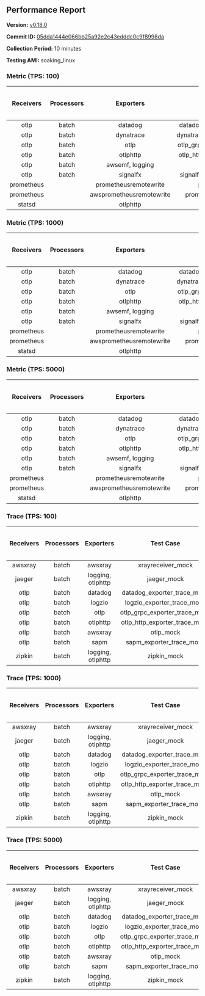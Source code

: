 ## Performance Report

**Version:** [v0.18.0](https://github.com/aws-observability/aws-otel-collector/releases/tag/v0.18.0)

**Commit ID:** [05dda1444e066bb25a92e2c43edddc0c9f8998da](https://github.com/aws-observability/aws-otel-collector/commit/05dda1444e066bb25a92e2c43edddc0c9f8998da)

**Collection Period:** 10 minutes

**Testing AMI:** soaking_linux


### Metric (TPS: 100)
| Receivers | Processors | Exporters | Test Case | Data Type | Instance Type | Avg CPU Usage (Percent) | Avg Memory Usage (Megabytes) | Max CPU Usage (Percent) | Max Memory Usage (Megabytes) |
|:---------:|:----------:|:---------:|:---------:|:---------:|:-------------:|:-----------------------:|:----------------------------:|:-----------------------:|:----------------------------:|
| otlp | batch | datadog | datadog_exporter_metric_mock | otlp | m5.2xlarge | 0.04 | 66.67 | 0.20 | 67.92 |
| otlp | batch | dynatrace | dynatrace_exporter_metric_mock | otlp | m5.2xlarge | 0.04 | 62.93 | 0.20 | 63.25 |
| otlp | batch | otlp | otlp_grpc_exporter_metric_mock | otlp | m5.2xlarge | 0.04 | 63.71 | 0.20 | 63.98 |
| otlp | batch | otlphttp | otlp_http_exporter_metric_mock | otlp | m5.2xlarge | 0.03 | 62.83 | 0.20 | 62.86 |
| otlp | batch | awsemf, logging | otlp_metric_mock | otlp | m5.2xlarge | 0.03 | 62.70 | 0.10 | 63.19 |
| otlp | batch | signalfx | signalfx_exporter_metric_mock | otlp | m5.2xlarge | 0.03 | 64.88 | 0.20 | 65.18 |
| prometheus |  | prometheusremotewrite | prometheus_mock | prometheus | m5.2xlarge | 0.09 | 78.03 | 0.30 | 79.72 |
| prometheus |  | awsprometheusremotewrite | prometheus_mock_awsprw | prometheus | m5.2xlarge | 0.11 | 76.96 | 0.30 | 78.86 |
| statsd |  | otlphttp | statsd_mock | statsd | m5.2xlarge | 0.01 | 62.00 | 0.20 | 62.37 |

### Metric (TPS: 1000)
| Receivers | Processors | Exporters | Test Case | Data Type | Instance Type | Avg CPU Usage (Percent) | Avg Memory Usage (Megabytes) | Max CPU Usage (Percent) | Max Memory Usage (Megabytes) |
|:---------:|:----------:|:---------:|:---------:|:---------:|:-------------:|:-----------------------:|:----------------------------:|:-----------------------:|:----------------------------:|
| otlp | batch | datadog | datadog_exporter_metric_mock | otlp | m5.2xlarge | 0.04 | 65.79 | 0.20 | 67.77 |
| otlp | batch | dynatrace | dynatrace_exporter_metric_mock | otlp | m5.2xlarge | 0.03 | 63.10 | 0.10 | 63.17 |
| otlp | batch | otlp | otlp_grpc_exporter_metric_mock | otlp | m5.2xlarge | 0.03 | 63.18 | 0.10 | 63.27 |
| otlp | batch | otlphttp | otlp_http_exporter_metric_mock | otlp | m5.2xlarge | 0.03 | 61.42 | 0.20 | 61.79 |
| otlp | batch | awsemf, logging | otlp_metric_mock | otlp | m5.2xlarge | 0.03 | 62.46 | 0.20 | 62.53 |
| otlp | batch | signalfx | signalfx_exporter_metric_mock | otlp | m5.2xlarge | 0.03 | 65.55 | 0.20 | 66.38 |
| prometheus |  | prometheusremotewrite | prometheus_mock | prometheus | m5.2xlarge | 1.18 | 109.65 | 2.10 | 113.65 |
| prometheus |  | awsprometheusremotewrite | prometheus_mock_awsprw | prometheus | m5.2xlarge | 1.23 | 111.30 | 2.10 | 114.58 |
| statsd |  | otlphttp | statsd_mock | statsd | m5.2xlarge | 0.01 | 62.99 | 0.20 | 63.28 |

### Metric (TPS: 5000)
| Receivers | Processors | Exporters | Test Case | Data Type | Instance Type | Avg CPU Usage (Percent) | Avg Memory Usage (Megabytes) | Max CPU Usage (Percent) | Max Memory Usage (Megabytes) |
|:---------:|:----------:|:---------:|:---------:|:---------:|:-------------:|:-----------------------:|:----------------------------:|:-----------------------:|:----------------------------:|
| otlp | batch | datadog | datadog_exporter_metric_mock | otlp | m5.2xlarge | 0.04 | 65.55 | 0.20 | 66.27 |
| otlp | batch | dynatrace | dynatrace_exporter_metric_mock | otlp | m5.2xlarge | 0.04 | 61.05 | 0.10 | 61.52 |
| otlp | batch | otlp | otlp_grpc_exporter_metric_mock | otlp | m5.2xlarge | 0.03 | 63.05 | 0.20 | 63.15 |
| otlp | batch | otlphttp | otlp_http_exporter_metric_mock | otlp | m5.2xlarge | 0.04 | 62.82 | 0.20 | 63.06 |
| otlp | batch | awsemf, logging | otlp_metric_mock | otlp | m5.2xlarge | 0.04 | 63.11 | 0.20 | 63.30 |
| otlp | batch | signalfx | signalfx_exporter_metric_mock | otlp | m5.2xlarge | 0.04 | 64.63 | 0.20 | 64.79 |
| prometheus |  | prometheusremotewrite | prometheus_mock | prometheus | m5.2xlarge | 6.74 | 256.62 | 11.40 | 285.84 |
| prometheus |  | awsprometheusremotewrite | prometheus_mock_awsprw | prometheus | m5.2xlarge | 7.40 | 253.83 | 12.50 | 283.48 |
| statsd |  | otlphttp | statsd_mock | statsd | m5.2xlarge | 0.01 | 63.09 | 0.10 | 63.34 |

### Trace (TPS: 100)
| Receivers | Processors | Exporters | Test Case | Data Type | Instance Type | Avg CPU Usage (Percent) | Avg Memory Usage (Megabytes) | Max CPU Usage (Percent) | Max Memory Usage (Megabytes) |
|:---------:|:----------:|:---------:|:---------:|:---------:|:-------------:|:-----------------------:|:----------------------------:|:-----------------------:|:----------------------------:|
| awsxray | batch | awsxray | xrayreceiver_mock | xray | m5.2xlarge | 0.00 | 0.00 | 0.00 | 0.00 |
| jaeger | batch | logging, otlphttp | jaeger_mock | jaeger | m5.2xlarge | 2.52 | 80.98 | 2.80 | 83.37 |
| otlp | batch | datadog | datadog_exporter_trace_mock | otlp | m5.2xlarge | 4.73 | 77.90 | 5.20 | 80.11 |
| otlp | batch | logzio | logzio_exporter_trace_mock | otlp | m5.2xlarge | 3.29 | 94.22 | 3.70 | 96.94 |
| otlp | batch | otlp | otlp_grpc_exporter_trace_mock | otlp | m5.2xlarge | 3.17 | 130.87 | 4.30 | 185.24 |
| otlp | batch | otlphttp | otlp_http_exporter_trace_mock | otlp | m5.2xlarge | 3.88 | 76.81 | 4.20 | 78.40 |
| otlp | batch | awsxray | otlp_mock | otlp | m5.2xlarge | 3.64 | 76.02 | 4.00 | 77.73 |
| otlp | batch | sapm | sapm_exporter_trace_mock | otlp | m5.2xlarge | 3.04 | 89.29 | 3.30 | 90.48 |
| zipkin | batch | logging, otlphttp | zipkin_mock | zipkin | m5.2xlarge | 5.37 | 79.40 | 5.80 | 84.09 |

### Trace (TPS: 1000)
| Receivers | Processors | Exporters | Test Case | Data Type | Instance Type | Avg CPU Usage (Percent) | Avg Memory Usage (Megabytes) | Max CPU Usage (Percent) | Max Memory Usage (Megabytes) |
|:---------:|:----------:|:---------:|:---------:|:---------:|:-------------:|:-----------------------:|:----------------------------:|:-----------------------:|:----------------------------:|
| awsxray | batch | awsxray | xrayreceiver_mock | xray | m5.2xlarge | 0.00 | 0.00 | 0.00 | 0.00 |
| jaeger | batch | logging, otlphttp | jaeger_mock | jaeger | m5.2xlarge | 19.04 | 146.86 | 26.89 | 189.36 |
| otlp | batch | datadog | datadog_exporter_trace_mock | otlp | m5.2xlarge | 31.14 | 77.71 | 33.19 | 79.87 |
| otlp | batch | logzio | logzio_exporter_trace_mock | otlp | m5.2xlarge | 30.53 | 108.58 | 31.70 | 113.93 |
| otlp | batch | otlp | otlp_grpc_exporter_trace_mock | otlp | m5.2xlarge | 28.26 | 718.15 | 39.10 | 1157.57 |
| otlp | batch | otlphttp | otlp_http_exporter_trace_mock | otlp | m5.2xlarge | 28.54 | 77.70 | 29.11 | 79.15 |
| otlp | batch | awsxray | otlp_mock | otlp | m5.2xlarge | 30.63 | 80.44 | 40.21 | 83.30 |
| otlp | batch | sapm | sapm_exporter_trace_mock | otlp | m5.2xlarge | 26.57 | 90.96 | 27.41 | 92.70 |
| zipkin | batch | logging, otlphttp | zipkin_mock | zipkin | m5.2xlarge | 34.43 | 314.45 | 43.59 | 485.45 |

### Trace (TPS: 5000)
| Receivers | Processors | Exporters | Test Case | Data Type | Instance Type | Avg CPU Usage (Percent) | Avg Memory Usage (Megabytes) | Max CPU Usage (Percent) | Max Memory Usage (Megabytes) |
|:---------:|:----------:|:---------:|:---------:|:---------:|:-------------:|:-----------------------:|:----------------------------:|:-----------------------:|:----------------------------:|
| awsxray | batch | awsxray | xrayreceiver_mock | xray | m5.2xlarge | 0.00 | 0.00 | 0.00 | 0.00 |
| jaeger | batch | logging, otlphttp | jaeger_mock | jaeger | m5.2xlarge | 18.42 | 168.26 | 25.80 | 194.59 |
| otlp | batch | datadog | datadog_exporter_trace_mock | otlp | m5.2xlarge | 115.61 | 83.42 | 116.82 | 87.07 |
| otlp | batch | logzio | logzio_exporter_trace_mock | otlp | m5.2xlarge | 116.85 | 122.38 | 118.86 | 131.90 |
| otlp | batch | otlp | otlp_grpc_exporter_trace_mock | otlp | m5.2xlarge | 108.56 | 3534.36 | 169.77 | 6095.69 |
| otlp | batch | otlphttp | otlp_http_exporter_trace_mock | otlp | m5.2xlarge | 115.41 | 78.13 | 117.61 | 80.31 |
| otlp | batch | awsxray | otlp_mock | otlp | m5.2xlarge | 100.20 | 20549.76 | 310.79 | 32672.46 |
| otlp | batch | sapm | sapm_exporter_trace_mock | otlp | m5.2xlarge | 113.65 | 95.84 | 115.23 | 99.29 |
| zipkin | batch | logging, otlphttp | zipkin_mock | zipkin | m5.2xlarge | 32.42 | 411.51 | 42.71 | 508.82 |
